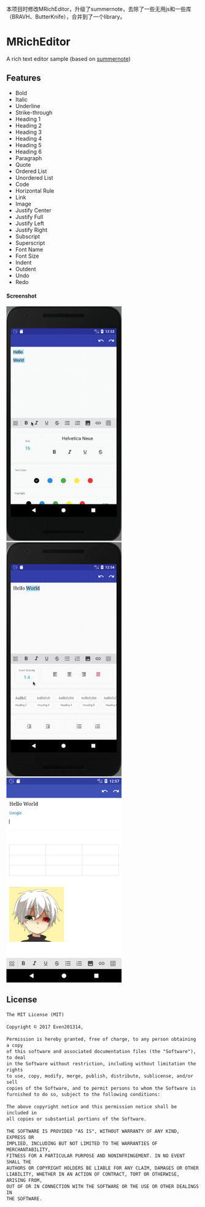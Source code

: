 本项目时修改MRichEditor，升级了summernote，去除了一些无用js和一些库（BRAVH、ButterKnife），合并到了一个library。

MRichEditor
===========
A rich text editor sample (based on [summernote](https://github.com/summernote/summernote))

## Features

- Bold
- Italic
- Underline
- Strike-through
- Heading 1
- Heading 2
- Heading 3
- Heading 4
- Heading 5
- Heading 6
- Paragraph
- Quote
- Ordered List
- Unordered List
- Code
- Horizontal Rule
- Link
- Image
- Justify Center
- Justify Full
- Justify Left
- Justify Right
- Subscript
- Superscript
- Font Name
- Font Size
- Indent
- Outdent
- Undo
- Redo

#### Screenshot
<img src="gif/Screenshot_1.gif" width=300/>
<img src="gif/Screenshot_2.gif" width=300/>
<img src="gif/Screenshot_3.png" width=300/>


## License
```
The MIT License (MIT)

Copyright © 2017 Even201314,

Permission is hereby granted, free of charge, to any person obtaining a copy
of this software and associated documentation files (the "Software"), to deal
in the Software without restriction, including without limitation the rights
to use, copy, modify, merge, publish, distribute, sublicense, and/or sell
copies of the Software, and to permit persons to whom the Software is
furnished to do so, subject to the following conditions:

The above copyright notice and this permission notice shall be included in
all copies or substantial portions of the Software.

THE SOFTWARE IS PROVIDED "AS IS", WITHOUT WARRANTY OF ANY KIND, EXPRESS OR
IMPLIED, INCLUDING BUT NOT LIMITED TO THE WARRANTIES OF MERCHANTABILITY,
FITNESS FOR A PARTICULAR PURPOSE AND NONINFRINGEMENT. IN NO EVENT SHALL THE
AUTHORS OR COPYRIGHT HOLDERS BE LIABLE FOR ANY CLAIM, DAMAGES OR OTHER
LIABILITY, WHETHER IN AN ACTION OF CONTRACT, TORT OR OTHERWISE, ARISING FROM,
OUT OF OR IN CONNECTION WITH THE SOFTWARE OR THE USE OR OTHER DEALINGS IN
THE SOFTWARE.
```
